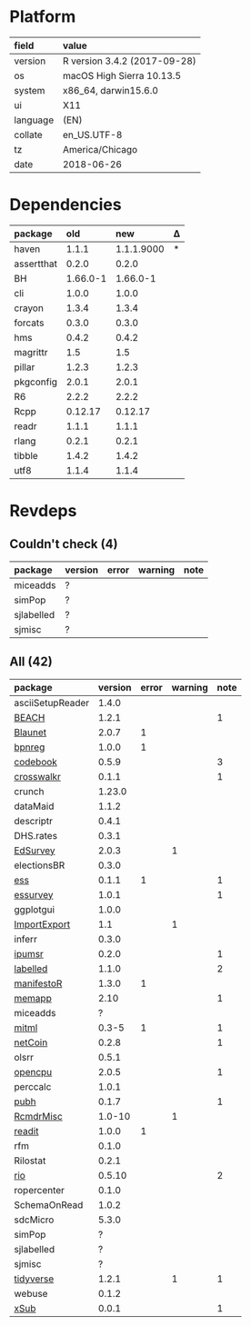 # Platform

|field    |value                        |
|:--------|:----------------------------|
|version  |R version 3.4.2 (2017-09-28) |
|os       |macOS High Sierra 10.13.5    |
|system   |x86_64, darwin15.6.0         |
|ui       |X11                          |
|language |(EN)                         |
|collate  |en_US.UTF-8                  |
|tz       |America/Chicago              |
|date     |2018-06-26                   |

# Dependencies

|package    |old      |new        |Δ  |
|:----------|:--------|:----------|:--|
|haven      |1.1.1    |1.1.1.9000 |*  |
|assertthat |0.2.0    |0.2.0      |   |
|BH         |1.66.0-1 |1.66.0-1   |   |
|cli        |1.0.0    |1.0.0      |   |
|crayon     |1.3.4    |1.3.4      |   |
|forcats    |0.3.0    |0.3.0      |   |
|hms        |0.4.2    |0.4.2      |   |
|magrittr   |1.5      |1.5        |   |
|pillar     |1.2.3    |1.2.3      |   |
|pkgconfig  |2.0.1    |2.0.1      |   |
|R6         |2.2.2    |2.2.2      |   |
|Rcpp       |0.12.17  |0.12.17    |   |
|readr      |1.1.1    |1.1.1      |   |
|rlang      |0.2.1    |0.2.1      |   |
|tibble     |1.4.2    |1.4.2      |   |
|utf8       |1.1.4    |1.1.4      |   |

# Revdeps

## Couldn't check (4)

|package    |version |error |warning |note |
|:----------|:-------|:-----|:-------|:----|
|miceadds   |?       |      |        |     |
|simPop     |?       |      |        |     |
|sjlabelled |?       |      |        |     |
|sjmisc     |?       |      |        |     |

## All (42)

|package                                  |version |error |warning |note |
|:----------------------------------------|:-------|:-----|:-------|:----|
|asciiSetupReader                         |1.4.0   |      |        |     |
|[BEACH](problems.md#beach)               |1.2.1   |      |        |1    |
|[Blaunet](problems.md#blaunet)           |2.0.7   |1     |        |     |
|[bpnreg](problems.md#bpnreg)             |1.0.0   |1     |        |     |
|[codebook](problems.md#codebook)         |0.5.9   |      |        |3    |
|[crosswalkr](problems.md#crosswalkr)     |0.1.1   |      |        |1    |
|crunch                                   |1.23.0  |      |        |     |
|dataMaid                                 |1.1.2   |      |        |     |
|descriptr                                |0.4.1   |      |        |     |
|DHS.rates                                |0.3.1   |      |        |     |
|[EdSurvey](problems.md#edsurvey)         |2.0.3   |      |1       |     |
|electionsBR                              |0.3.0   |      |        |     |
|[ess](problems.md#ess)                   |0.1.1   |1     |        |1    |
|[essurvey](problems.md#essurvey)         |1.0.1   |      |        |1    |
|ggplotgui                                |1.0.0   |      |        |     |
|[ImportExport](problems.md#importexport) |1.1     |      |1       |     |
|inferr                                   |0.3.0   |      |        |     |
|[ipumsr](problems.md#ipumsr)             |0.2.0   |      |        |1    |
|[labelled](problems.md#labelled)         |1.1.0   |      |        |2    |
|[manifestoR](problems.md#manifestor)     |1.3.0   |1     |        |     |
|[memapp](problems.md#memapp)             |2.10    |      |        |1    |
|miceadds                                 |?       |      |        |     |
|[mitml](problems.md#mitml)               |0.3-5   |1     |        |1    |
|[netCoin](problems.md#netcoin)           |0.2.8   |      |        |1    |
|olsrr                                    |0.5.1   |      |        |     |
|[opencpu](problems.md#opencpu)           |2.0.5   |      |        |1    |
|perccalc                                 |1.0.1   |      |        |     |
|[pubh](problems.md#pubh)                 |0.1.7   |      |        |1    |
|[RcmdrMisc](problems.md#rcmdrmisc)       |1.0-10  |      |1       |     |
|[readit](problems.md#readit)             |1.0.0   |1     |        |     |
|rfm                                      |0.1.0   |      |        |     |
|Rilostat                                 |0.2.1   |      |        |     |
|[rio](problems.md#rio)                   |0.5.10  |      |        |2    |
|ropercenter                              |0.1.0   |      |        |     |
|SchemaOnRead                             |1.0.2   |      |        |     |
|sdcMicro                                 |5.3.0   |      |        |     |
|simPop                                   |?       |      |        |     |
|sjlabelled                               |?       |      |        |     |
|sjmisc                                   |?       |      |        |     |
|[tidyverse](problems.md#tidyverse)       |1.2.1   |      |1       |1    |
|webuse                                   |0.1.2   |      |        |     |
|[xSub](problems.md#xsub)                 |0.0.1   |      |        |1    |

